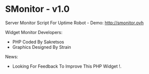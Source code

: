 SMonitor - v1.0
===============
Server Monitor Script For Uptime Robot - Demo: http://smonitor.ovh

Widget Monitor Developers: 
* PHP Coded By Sakretsos
* Graphics Designed By Strain

News:
* Looking For Feedback To Improve This PHP Widget !.
